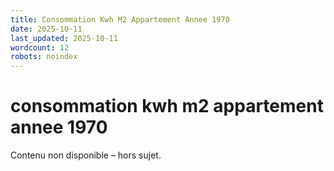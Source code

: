 ```yaml
---
title: Consommation Kwh M2 Appartement Annee 1970
date: 2025-10-11
last_updated: 2025-10-11
wordcount: 12
robots: noindex
---
```


# consommation kwh m2 appartement annee 1970

Contenu non disponible – hors sujet.
